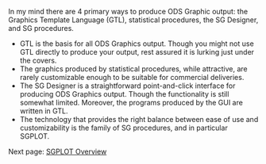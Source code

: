 In my mind there are 4 primary ways to produce ODS Graphic output: the Graphics Template Language (GTL), statistical procedures, the SG Designer, and SG procedures.
- GTL is the basis for all ODS Graphics output. Though you might not use GTL directly to produce your output, rest assured it is lurking just under the covers. 
- The graphics produced by statistical procedures, while attractive, are rarely customizable enough to be suitable for commercial deliveries. 
- The SG Designer is a straightforward point-and-click interface for producing ODS Graphics output. Though the functionality is still somewhat limited. Moreover, the programs produced by the GUI are written in GTL.
- The technology that provides the right balance between ease of use and customizability is the family of SG procedures, and in particular SGPLOT.

Next page: [SGPLOT Overview](https://github.com/srosanba/sas-sgplot/wiki/SGPLOT%20Overview)
